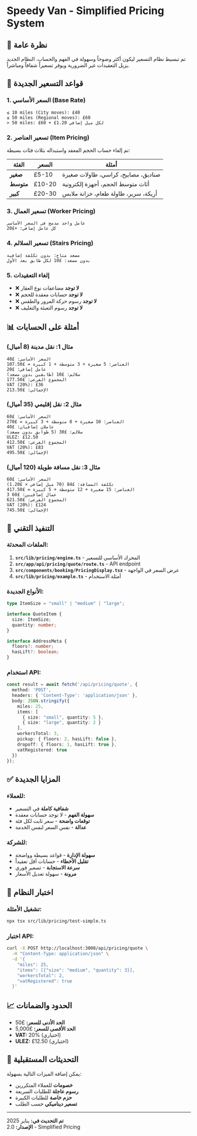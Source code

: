 # Speedy Van - Simplified Pricing System

## 🎯 **نظرة عامة**

تم تبسيط نظام التسعير ليكون أكثر وضوحاً وسهولة في الفهم والحساب. النظام الجديد يزيل التعقيدات غير الضرورية ويوفر تسعيراً شفافاً ومباشراً.

## 🧮 **قواعد التسعير الجديدة**

### **1. السعر الأساسي (Base Rate)**
```
≤ 10 miles (City moves): £40
≤ 50 miles (Regional moves): £60
> 50 miles: £60 + £1.20 لكل ميل إضافي
```

### **2. تسعير العناصر (Item Pricing)**
تم إلغاء حساب الحجم المعقد واستبداله بثلاث فئات بسيطة:

| الفئة | السعر | أمثلة |
|-------|-------|-------|
| **صغير** | £5-10 | صناديق، مصابيح، كراسي، طاولات صغيرة |
| **متوسط** | £10-20 | أثاث متوسط الحجم، أجهزة إلكترونية |
| **كبير** | £20-30 | أريكة، سرير، طاولة طعام، خزانة ملابس |

### **3. تسعير العمال (Worker Pricing)**
```
عامل واحد مدمج في السعر الأساسي
كل عامل إضافي: +£20
```

### **4. تسعير السلالم (Stairs Pricing)**
```
مصعد متاح: بدون تكلفة إضافية
بدون مصعد: £10 لكل طابق بعد الأول
```

### **5. إلغاء التعقيدات**
- ❌ **لا توجد** مضاعفات نوع العقار
- ❌ **لا توجد** حسابات معقدة للحجم
- ❌ **لا توجد** رسوم حركة المرور والطقس
- ❌ **لا توجد** رسوم التعبئة والتغليف

## 📊 **أمثلة على الحسابات**

### **مثال 1: نقل مدينة (8 أميال)**
```
السعر الأساسي: £40
العناصر: 5 صغيرة + 3 متوسطة + 1 كبيرة = £107.50
عامل إضافي: £20
سلالم: £10 (طابقين بدون مصعد)
المجموع الفرعي: £177.50
VAT (20%): £36
الإجمالي: £213.50
```

### **مثال 2: نقل إقليمي (35 أميال)**
```
السعر الأساسي: £60
العناصر: 10 صغيرة + 8 متوسطة + 3 كبيرة = £270
عاملان إضافيان: £40
سلالم: £30 (5 طوابق بدون مصعد)
ULEZ: £12.50
المجموع الفرعي: £412.50
VAT (20%): £83
الإجمالي: £495.50
```

### **مثال 3: نقل مسافة طويلة (120 أميال)**
```
السعر الأساسي: £60
تكلفة المسافة: £84 (70 ميل إضافي × £1.20)
العناصر: 15 صغيرة + 12 متوسطة + 5 كبيرة = £417.50
3 عمال إضافيين: £60
المجموع الفرعي: £621.50
VAT (20%): £124
الإجمالي: £745.50
```

## 🔧 **التنفيذ التقني**

### **الملفات المحدثة:**

1. **`src/lib/pricing/engine.ts`** - المحرك الأساسي للتسعير
2. **`src/app/api/pricing/quote/route.ts`** - API endpoint
3. **`src/components/booking/PricingDisplay.tsx`** - عرض السعر في الواجهة
4. **`src/lib/pricing/example.ts`** - أمثلة الاستخدام

### **الأنواع الجديدة:**
```typescript
type ItemSize = "small" | "medium" | "large";

interface QuoteItem {
  size: ItemSize;
  quantity: number;
}

interface AddressMeta {
  floors?: number;
  hasLift?: boolean;
}
```

### **استخدام API:**
```typescript
const result = await fetch('/api/pricing/quote', {
  method: 'POST',
  headers: { 'Content-Type': 'application/json' },
  body: JSON.stringify({
    miles: 25,
    items: [
      { size: "small", quantity: 5 },
      { size: "large", quantity: 2 }
    ],
    workersTotal: 3,
    pickup: { floors: 2, hasLift: false },
    dropoff: { floors: 1, hasLift: true },
    vatRegistered: true
  })
});
```

## ✅ **المزايا الجديدة**

### **للعملاء:**
- **شفافية كاملة** في التسعير
- **سهولة الفهم** - لا توجد حسابات معقدة
- **توقعات واضحة** - سعر ثابت لكل فئة
- **عدالة** - نفس السعر لنفس الخدمة

### **للشركة:**
- **سهولة الإدارة** - قواعد بسيطة وواضحة
- **تقليل الأخطاء** - حسابات أقل تعقيداً
- **سرعة الاستجابة** - تسعير فوري
- **مرونة** - سهولة تعديل الأسعار

## 🧪 **اختبار النظام**

### **تشغيل الأمثلة:**
```bash
npx tsx src/lib/pricing/test-simple.ts
```

### **اختبار API:**
```bash
curl -X POST http://localhost:3000/api/pricing/quote \
  -H "Content-Type: application/json" \
  -d '{
    "miles": 25,
    "items": [{"size": "medium", "quantity": 3}],
    "workersTotal": 2,
    "vatRegistered": true
  }'
```

## 📈 **الحدود والضمانات**

- **الحد الأدنى للسعر:** £50
- **الحد الأقصى للسعر:** £5,000
- **VAT:** 20% (اختياري)
- **ULEZ:** £12.50 (اختياري)

## 🔄 **التحديثات المستقبلية**

يمكن إضافة الميزات التالية بسهولة:
- **خصومات** للعملاء المتكررين
- **رسوم عاجلة** للطلبات السريعة
- **حزم خاصة** للطلبات الكبيرة
- **تسعير ديناميكي** حسب الطلب

---

**تم التحديث في:** يناير 2025  
**الإصدار:** 2.0 - Simplified Pricing
